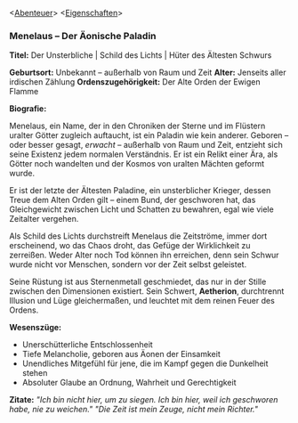 <[Abenteuer](abenteuer.md)> <[Eigenschaften](eigenschaften.txt)>

### **Menelaus – Der Äonische Paladin**

**Titel:** Der Unsterbliche | Schild des Lichts | Hüter des Ältesten Schwurs

**Geburtsort:** Unbekannt – außerhalb von Raum und Zeit
**Alter:** Jenseits aller irdischen Zählung
**Ordenszugehörigkeit:** Der Alte Orden der Ewigen Flamme

**Biografie:**

Menelaus, ein Name, der in den Chroniken der Sterne und im Flüstern uralter Götter zugleich auftaucht, ist ein Paladin wie kein anderer. Geboren – oder besser gesagt, *erwacht* – außerhalb von Raum und Zeit, entzieht sich seine Existenz jedem normalen Verständnis. Er ist ein Relikt einer Ära, als Götter noch wandelten und der Kosmos von uralten Mächten geformt wurde.

Er ist der letzte der Ältesten Paladine, ein unsterblicher Krieger, dessen Treue dem Alten Orden gilt – einem Bund, der geschworen hat, das Gleichgewicht zwischen Licht und Schatten zu bewahren, egal wie viele Zeitalter vergehen.

Als Schild des Lichts durchstreift Menelaus die Zeitströme, immer dort erscheinend, wo das Chaos droht, das Gefüge der Wirklichkeit zu zerreißen. Weder Alter noch Tod können ihn erreichen, denn sein Schwur wurde nicht vor Menschen, sondern vor der Zeit selbst geleistet.

Seine Rüstung ist aus Sternenmetall geschmiedet, das nur in der Stille zwischen den Dimensionen existiert. Sein Schwert, **Aetherion**, durchtrennt Illusion und Lüge gleichermaßen, und leuchtet mit dem reinen Feuer des Ordens.

**Wesenszüge:**

* Unerschütterliche Entschlossenheit
* Tiefe Melancholie, geboren aus Äonen der Einsamkeit
* Unendliches Mitgefühl für jene, die im Kampf gegen die Dunkelheit stehen
* Absoluter Glaube an Ordnung, Wahrheit und Gerechtigkeit

**Zitate:**
*"Ich bin nicht hier, um zu siegen. Ich bin hier, weil ich geschworen habe, nie zu weichen."*
*"Die Zeit ist mein Zeuge, nicht mein Richter."*

